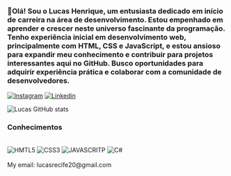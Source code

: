 ### 👋Olá! Sou o Lucas Henrique, um entusiasta dedicado em início de carreira na área de desenvolvimento. Estou empenhado em aprender e crescer neste universo fascinante da programação. Tenho experiência inicial em desenvolvimento web, principalmente com HTML, CSS e JavaScript, e estou ansioso para expandir meu conhecimento e contribuir para projetos interessantes aqui no GitHub. Busco oportunidades para adquirir experiência prática e colaborar com a comunidade de desenvolvedores. 
[![Instagram](https://img.shields.io/badge/Instagram-E4405F?style=for-the-badge&logo=instagram&logoColor=white)](https://www.instagram.com/lucasfr0/?hl=pt-br)
[![Linkedin](https://img.shields.io/badge/LinkedIn-0077B5?style=for-the-badge&logo=linkedin&logoColor=white)](https://www.linkedin.com/in/lucas-henrique-b483b2208/)

![Lucas GitHub stats](https://github-readme-stats.vercel.app/api?username=Lucas-Henrique1&show_icons=true&theme=radical)

### Conhecimentos

<div  style="display: inline_black"></br>
<img  aling= center alt="HMTL5" src="https://img.shields.io/badge/HTML5-E34F26?style=for-the-badge&logo=html5&logoColor=white"/>
<img  aling= center alt="CSS3" src="https://img.shields.io/badge/CSS3-1572B6?style=for-the-badge&logo=css3&logoColor=white"/>
<img  aling= center alt="JAVASCRITP" src="https://img.shields.io/badge/JavaScript-F7DF1E?style=for-the-badge&logo=javascript&logoColor=black"/>
<img  aling=center  alt="C#" src="https://img.shields.io/badge/C%23-239120?style=for-the-badge&logo=c-sharp&logoColor=white"/>
</div>
<br/>
 My email: lucasrecife20@gmail.com 
